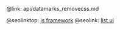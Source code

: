 @link: api/datamarks_removecss.md

@seolinktop: [js framework](https://webix.com)
@seolink: [list ui](https://webix.com/widget/list/)